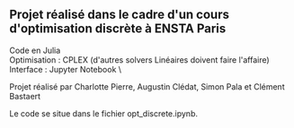 ## Projet réalisé dans le cadre d'un cours d'optimisation discrète à ENSTA Paris 
Code en Julia \
Optimisation : CPLEX (d'autres solvers Linéaires doivent faire l'affaire) \
Interface : Jupyter Notebook \

Projet réalisé par Charlotte Pierre, Augustin Clédat, Simon Pala et Clément Bastaert

Le code se situe dans le fichier opt_discrete.ipynb.
